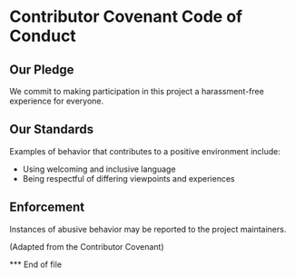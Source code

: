 # Contributor Covenant Code of Conduct

## Our Pledge
We commit to making participation in this project a harassment-free experience for everyone.

## Our Standards
Examples of behavior that contributes to a positive environment include:

- Using welcoming and inclusive language
- Being respectful of differing viewpoints and experiences

## Enforcement
Instances of abusive behavior may be reported to the project maintainers.

(Adapted from the Contributor Covenant)

*** End of file
